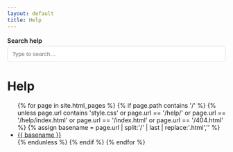 ```yaml
---
layout: default
title: Help
---
```


<!-- Search UI -->
<div id="kb-search" style="max-width: 720px; margin: 1rem 0;">
  <label for="q" style="display:block; font-weight:600; margin-bottom:.25rem;">Search help</label>
  <input id="q" type="search" placeholder="Type to search…" style="width:100%; padding:.65rem; border:1px solid #ddd; border-radius:.5rem;">
  <div id="results" aria-live="polite" style="margin-top:1rem;"></div>
</div>

<!-- Lunr.js (CDN) -->
<script src="https://cdn.jsdelivr.net/npm/lunr/lunr.min.js"></script>

<script>
(function () {
  var q = document.getElementById('q');
  var resultsEl = document.getElementById('results');
  var base = "{{ '' | relative_url }}"; // respects baseurl
  var docs = [];
  var idx;

  // Render helpers
  function esc(s){ return (s||'').replace(/[&<>"]/g, c => ({'&':'&amp;','<':'&lt;','>':'&gt;','"':'&quot;'}[c])); }
  function snippet(txt, term){
    if(!txt) return '';
    var i = txt.toLowerCase().indexOf(term.toLowerCase());
    if(i < 0) return esc(txt.slice(0, 160)) + '…';
    var start = Math.max(0, i - 60), end = Math.min(txt.length, i + term.length + 60);
    var pre = esc(txt.slice(start, i));
    var hit = '<mark>' + esc(txt.slice(i, i+term.length)) + '</mark>';
    var post = esc(txt.slice(i+term.length, end));
    return (start>0?'…':'') + pre + hit + post + (end<txt.length?'…':'');
  }

  function render(list, term){
    if(!list.length){ resultsEl.innerHTML = '<p>No results found.</p>'; return; }
    resultsEl.innerHTML = list.map(function (ref) {
      var d = docs.find(x => x.url === ref.ref) || {};
      return (
        '<div style="padding:.75rem 0;border-top:1px solid #eee;">' +
          '<a href="'+ esc(d.url) + '"><strong>'+ esc(d.title || d.url) +'</strong></a>' +
          '<div style="color:#555; font-size:.95rem; margin-top:.25rem;">' + snippet(d.content || '', term) + '</div>' +
        '</div>'
      );
    }).join('');
  }

  // Fetch index and build lunr
  fetch(base + '/pages.json')
    .then(r => r.json())
    .then(function (json) {
      docs = json;
      idx = lunr(function () {
        this.ref('url');
        this.field('title', { boost: 10 });
        this.field('content');
        json.forEach(doc => this.add(doc), this);
      });
    });

  // Simple debounce
  var t;
  q.addEventListener('input', function () {
    clearTimeout(t);
    var term = q.value.trim();
    if(!term){ resultsEl.innerHTML = ''; return; }
    t = setTimeout(function () {
      try {
        var hits = idx.search(term + '*'); // prefix matching
        render(hits, term);
      } catch(e){
        // If lunr throws on special chars, fall back to contains filter
        var fallback = docs.filter(d => (d.title+d.content).toLowerCase().includes(term.toLowerCase()))
                           .map(d => ({ ref: d.url }));
        render(fallback, term);
      }
    }, 120);
  });
})();
</script>

# Help

<ul>
  {% for page in site.html_pages %}
    {% if page.path contains '/' %}
      {% unless page.url contains 'style.css'
            or page.url == '/help/'
            or page.url == '/help/index.html'
            or page.url == '/index.html'
            or page.url == '/404.html' %}
        {% assign basename = page.url | split:'/' | last | replace:'.html','' %}
        <li><a href="{{ page.url | relative_url }}">{{ basename }}</a></li>
      {% endunless %}
    {% endif %}
  {% endfor %}
</ul>
